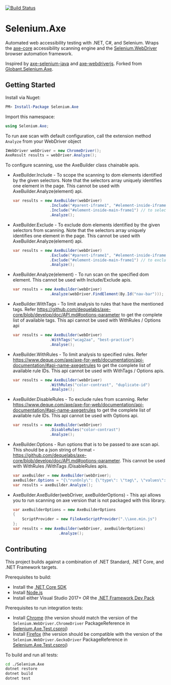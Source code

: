 [![Build Status](https://dev.azure.com/AxeDotNet/Axe-Selenium-DotNet/_apis/build/status/SeleniumAxeDotnet?branchName=master)](https://dev.azure.com/AxeDotNet/Axe-Selenium-DotNet/_build/latest?definitionId=4&branchName=master)

# Selenium.Axe

Automated web accessibility testing with .NET, C#, and Selenium. Wraps the [axe-core](https://github.com/dequelabs/axe-core) accessibility scanning engine and the [Selenium.WebDriver](https://www.seleniumhq.org/) browser automation framework.

Inspired by [axe-selenium-java](https://github.com/dequelabs/axe-selenium-java) and [axe-webdriverjs](https://github.com/dequelabs/axe-webdriverjs).
Forked from [Globant.Selenium.Axe](https://github.com/javnov/axe-selenium-csharp).

## Getting Started

Install via Nuget: 
```powershell
PM> Install-Package Selenium.Axe
```

Import this namespace:
```csharp
using Selenium.Axe;
```

To run axe scan with default configuration, call the extension method ```Analyze``` from your WebDriver object
```csharp
IWebDriver webDriver = new ChromeDriver();
AxeResult results = webDriver.Analyze();
```

To configure scanning, use the AxeBuilder class chainable apis.
-   AxeBuilder.Include - To scope the scanning to dom elements identified by the given selectors. Note that the selectors array uniquely identifies one element in the page. This cannot be used with AxeBuilder.Analyze(element) api.
    ```csharp
    var results = new AxeBuilder(webDriver)
                    .Include("#parent-iframe1", "#element-inside-iframe") // to select #element-inside-iframe under #parent-iframe1
                    .Include("#element-inside-main-frame1") // to select #element-inside-main-frame1 under the main frame 
                    .Analyze();
    ``` 
-   AxeBuilder.Exclude - To exclude dom elements identified by the given selectors from scanning. Note that the selectors array uniquely identifies one element in the page. This cannot be used with AxeBuilder.Analyze(element) api.
    ```csharp
    var results = new AxeBuilder(webDriver)
                    .Exclude("#parent-iframe1", "#element-inside-iframe") // to exclude #element-inside-iframe under #parent-iframe1
                    .Exclude("#element-inside-main-frame1") // to exclude #element-inside-main-frame1 under the main frame 
                    .Analyze();
    ``` 
- AxeBuilder.Analyze(element) - To run scan on the specified dom element. This cannot be used with Include/Exclude apis.
    ```csharp
    var results = new AxeBuilder(webDriver)
                    .Analyze(webDriver.FindElement(By.Id("nav-bar"))); // Runs scan on the dom element that has id nav-bar.
    ``` 

-   AxeBuilder.WithTags - To limit analysis to rules that have the mentioned tags. Refer https://github.com/dequelabs/axe-core/blob/develop/doc/API.md#options-parameter to get the complete list of available tags. This api cannot be used with  WithRules / Options api
    ```csharp
    var results = new AxeBuilder(webDriver)
                    .WithTags("wcag2aa", "best-practice")
                    .Analyse();
    ``` 
-   AxeBuilder.WithRules - To limit analysis to specified rules. Refer https://www.deque.com/axe/axe-for-web/documentation/api-documentation/#api-name-axegetrules to get the complete list of available rule IDs. This api cannot be used with  WithTags / Options apis.
    ```csharp
    var results = new AxeBuilder(webDriver)
                    .WithRules("color-contrast", "duplicate-id")
                    .Analyze();
    ``` 
-   AxeBuilder.DisableRules - To exclude rules from scanning. Refer https://www.deque.com/axe/axe-for-web/documentation/api-documentation/#api-name-axegetrules to get the complete list of available rule IDs. This api cannot be used with Options api.
    ```csharp
    var results = new AxeBuilder(webDriver)
                    .DisableRules("color-contrast")
                    .Analyze();
    ``` 
-   AxeBuilder.Options - Run options that is to be passed to axe scan api. This should be a json string of format - https://github.com/dequelabs/axe-core/blob/develop/doc/API.md#options-parameter. This cannot be used with WithRules /WithTags /DisableRules apis.
    ```csharp
    var axeBuilder = new AxeBuilder(webDriver);
    axeBuilder.Options = "{\"runOnly\": {\"type\": \"tag\", \"values\": [\"wcag2a\"]}, \"restoreScroll\": true}"
    var results = axeBuilder.Analyze();
    ``` 
- AxeBuilder.AxeBuilder(webDriver, axeBuilderOptions) - This api allows you to run scanning on axe version that is not packaged with this library.
    ```csharp
    var axeBuilderOptions = new AxeBuilderOptions
    {
        ScriptProvider = new FileAxeScriptProvider(".\\axe.min.js")
    };
    var results = new AxeBuilder(webDriver, axeBuilderOptions)
                        .Analyze();
    ``` 
## Contributing

This project builds against a combination of .NET Standard, .NET Core, and .NET Framework targets.

Prerequisites to build:

* Install the [.NET Core SDK](https://dotnet.microsoft.com/download)
* Install [Node.js](https://nodejs.org/en/)
* Install either Visual Studio 2017+ *OR* the [.NET Framework Dev Pack](https://dotnet.microsoft.com/download)

Prerequisites to run integration tests:

* Install [Chrome](https://www.google.com/chrome/) (the version should match the version of the `Selenium.WebDriver.ChromeDriver` PackageReference in [Selenium.Axe.Test.csproj](./Selenium.Axe/Selenium.Axe.Test/Selenium.Axe.Test.csproj))
* Install [Firefox](https://www.mozilla.org/firefox/download) (the version should be compatible with the version of the `Selenium.WebDriver.GeckoDriver` PackageReference in [Selenium.Axe.Test.csproj](./Selenium.Axe/Selenium.Axe.Test/Selenium.Axe.Test.csproj))

To build and run all tests:

```sh
cd ./Selenium.Axe
dotnet restore
dotnet build
dotnet test
```
